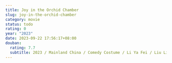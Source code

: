 ```yaml
---
title: Joy in the Orchid Chamber
slug: joy-in-the-orchid-chamber
category: movie
status: todo
rating: 0
year: "2023"
date: 2023-09-22 17:56:17+08:00
douban:
  rating: 7.7
  subtitle: 2023 / Mainland China / Comedy Costume / Li Ya Fei / Liu Lin Li Jia Qi
---
```



